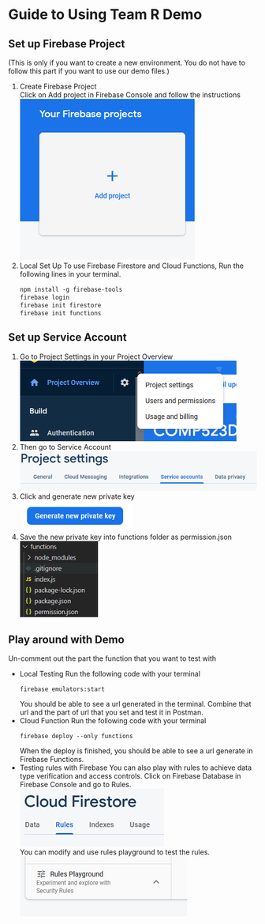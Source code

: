 # Guide to Using Team R Demo #
## Set up Firebase Project ##
(This is only if you want to create a new environment. You do not have to follow this part if you want to use our demo files.)
1. Create Firebase Project <br>
    Click on Add project in Firebase Console and follow the instructions <br>
    ![alt text](../screenshots/createproject.PNG)
2. Local Set Up 
    To use Firebase Firestore and Cloud Functions,
    Run the following lines in your terminal.
    ```commandline
    npm install -g firebase-tools
    firebase login
    firebase init firestore
    firebase init functions
    ```
## Set up Service Account ##
1. Go to Project Settings in your Project Overview <br>
![alt text](../screenshots/projectsettings.PNG)
2. Then go to Service Account <br>
![alt text](../screenshots/service.PNG)
3. Click and generate new private key <br>
![alt text](../screenshots/privatekey.PNG)
4. Save the new private key into functions folder as permission.json <br>
![alt text](../screenshots/folder.PNG)

## Play around with Demo ##
Un-comment out the part the function that you want to test with
- Local Testing
    Run the following code with your terminal
    ```commandline
    firebase emulators:start
    ```
    You should be able to see a url generated in the terminal. Combine that url and the part of url that you set and test it in Postman.
- Cloud Function
    Run the following code with your terminal
    ```commandline
    firebase deploy --only functions
    ```
    When the deploy is finished, you should be able to see a url generate in Firebase Functions. 
- Testing rules with Firebase
    You can also play with rules to achieve data type verification and access controls. 
    Click on Firebase Database in Firebase Console and go to Rules.<br>
    ![alt text](../screenshots/rule.PNG) <br>
    You can modify and use rules playground to test the rules. <br>
    ![alt text](../screenshots/rulesPlay.PNG)